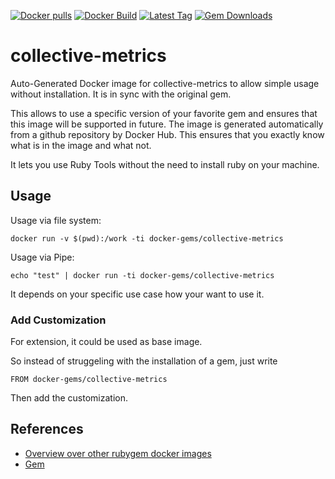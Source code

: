[![Docker pulls](https://img.shields.io/docker/pulls/rubygem/collective-metrics.svg)](https://hub.docker.com/r/rubygem/collective-metrics/)
[![Docker Build](https://img.shields.io/docker/automated/rubygem/collective-metrics.svg)](https://hub.docker.com/r/rubygem/collective-metrics/)
[![Latest Tag](https://img.shields.io/github/tag/docker-rubygem/collective-metrics.svg)](https://hub.docker.com/r/rubygem/collective-metrics/)
[![Gem Downloads](https://img.shields.io/gem/dt/collective-metrics.svg)](https://rubygems.org/gems/collective-metrics/)
# collective-metrics

Auto-Generated Docker image for collective-metrics to allow simple usage without installation.
It is in sync with the original gem.

This allows to use a specific version of your favorite gem and ensures that this image will be supported in future.
The image is generated automatically from a github repository by Docker Hub.
This ensures that you exactly know what is in the image and what not.

It lets you use Ruby Tools without the need to install ruby on your machine.

## Usage

Usage via file system:

`docker run -v $(pwd):/work -ti docker-gems/collective-metrics`

Usage via Pipe:

`echo "test" | docker run -ti docker-gems/collective-metrics`

It depends on your specific use case how your want to use it.

### Add Customization

For extension, it could be used as base image.

So instead of struggeling with the installation of a gem, just write

`FROM docker-gems/collective-metrics`

Then add the customization.

## References

 - [Overview over other rubygem docker images](https://github.com/thinkbot/docker-rubygem)
 - [Gem](https://rubygems.org/gems/collective-metrics/)
